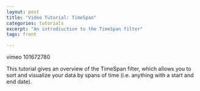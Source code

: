 ```yaml
---
layout: post
title: "Video Tutorial: TimeSpan"
categories: tutorials
excerpt: "An introdiuction to the TimeSpan filter"
tags: front

---
```


vimeo 101672780

This tutorial gives an overview of the TimeSpan filter, which allows you to sort and visualize your data by spans of time (i.e. anything with a start and end date).


